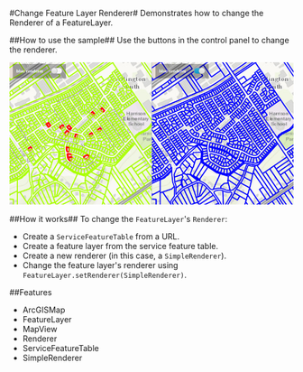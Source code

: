 #Change Feature Layer Renderer#
Demonstrates how to change the Renderer of a FeatureLayer.

##How to use the sample##
Use the buttons in the control panel to change the renderer.

![](ChangeFeatureLayerRenderer.png)

##How it works##
To change the `FeatureLayer`'s `Renderer`:

- Create a `ServiceFeatureTable` from a URL.
- Create a feature layer from the service feature table.
- Create a new renderer (in this case, a `SimpleRenderer`).
- Change the feature layer's renderer using `FeatureLayer.setRenderer(SimpleRenderer)`.

##Features
- ArcGISMap
- FeatureLayer
- MapView
- Renderer
- ServiceFeatureTable
- SimpleRenderer
